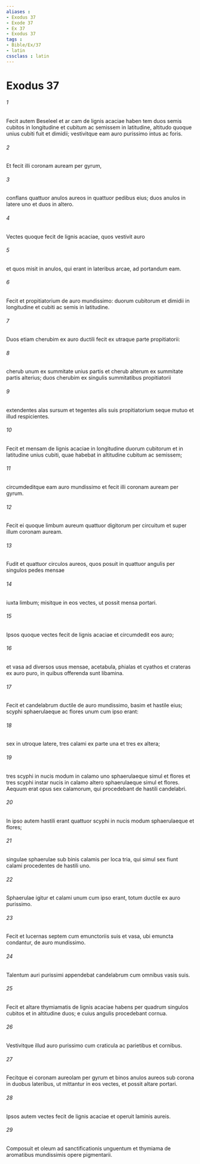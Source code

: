 ```yaml
---
aliases : 
- Exodus 37
- Exode 37
- Ex 37
- Exodus 37
tags : 
- Bible/Ex/37
- latin
cssclass : latin
---
```


# Exodus 37

###### 1
Fecit autem Beseleel et ar cam de lignis acaciae haben tem duos semis cubitos in longitudine et cubitum ac semissem in latitudine, altitudo quoque unius cubiti fuit et dimidii; vestivitque eam auro purissimo intus ac foris. 
###### 2
Et fecit illi coronam auream per gyrum, 
###### 3
conflans quattuor anulos aureos in quattuor pedibus eius; duos anulos in latere uno et duos in altero. 
###### 4
Vectes quoque fecit de lignis acaciae, quos vestivit auro 
###### 5
et quos misit in anulos, qui erant in lateribus arcae, ad portandum eam.
###### 6
Fecit et propitiatorium de auro mundissimo: duorum cubitorum et dimidii in longitudine et cubiti ac semis in latitudine. 
###### 7
Duos etiam cherubim ex auro ductili fecit ex utraque parte propitiatorii: 
###### 8
cherub unum ex summitate unius partis et cherub alterum ex summitate partis alterius; duos cherubim ex singulis summitatibus propitiatorii 
###### 9
extendentes alas sursum et tegentes alis suis propitiatorium seque mutuo et illud respicientes.
###### 10
Fecit et mensam de lignis acaciae in longitudine duorum cubitorum et in latitudine unius cubiti, quae habebat in altitudine cubitum ac semissem; 
###### 11
circumdeditque eam auro mundissimo et fecit illi coronam auream per gyrum. 
###### 12
Fecit ei quoque limbum aureum quattuor digitorum per circuitum et super illum coronam auream. 
###### 13
Fudit et quattuor circulos aureos, quos posuit in quattuor angulis per singulos pedes mensae 
###### 14
iuxta limbum; misitque in eos vectes, ut possit mensa portari. 
###### 15
Ipsos quoque vectes fecit de lignis acaciae et circumdedit eos auro; 
###### 16
et vasa ad diversos usus mensae, acetabula, phialas et cyathos et crateras ex auro puro, in quibus offerenda sunt libamina.
###### 17
Fecit et candelabrum ductile de auro mundissimo, basim et hastile eius; scyphi sphaerulaeque ac flores unum cum ipso erant: 
###### 18
sex in utroque latere, tres calami ex parte una et tres ex altera; 
###### 19
tres scyphi in nucis modum in calamo uno sphaerulaeque simul et flores et tres scyphi instar nucis in calamo altero sphaerulaeque simul et flores. Aequum erat opus sex calamorum, qui procedebant de hastili candelabri. 
###### 20
In ipso autem hastili erant quattuor scyphi in nucis modum sphaerulaeque et flores; 
###### 21
singulae sphaerulae sub binis calamis per loca tria, qui simul sex fiunt calami procedentes de hastili uno. 
###### 22
Sphaerulae igitur et calami unum cum ipso erant, totum ductile ex auro purissimo. 
###### 23
Fecit et lucernas septem cum emunctoriis suis et vasa, ubi emuncta condantur, de auro mundissimo. 
###### 24
Talentum auri purissimi appendebat candelabrum cum omnibus vasis suis.
###### 25
Fecit et altare thymiamatis de lignis acaciae habens per quadrum singulos cubitos et in altitudine duos; e cuius angulis procedebant cornua. 
###### 26
Vestivitque illud auro purissimo cum craticula ac parietibus et cornibus. 
###### 27
Fecitque ei coronam aureolam per gyrum et binos anulos aureos sub corona in duobus lateribus, ut mittantur in eos vectes, et possit altare portari. 
###### 28
Ipsos autem vectes fecit de lignis acaciae et operuit laminis aureis.
###### 29
Composuit et oleum ad sanctificationis unguentum et thymiama de aromatibus mundissimis opere pigmentarii.
